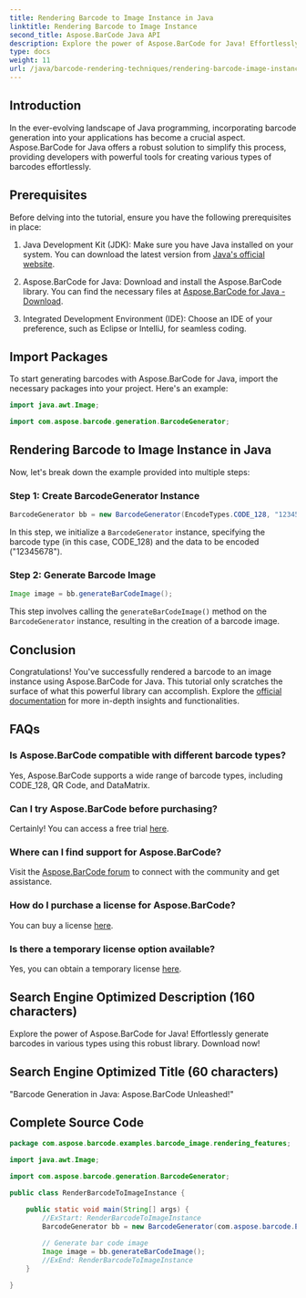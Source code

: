 ```yaml
---
title: Rendering Barcode to Image Instance in Java
linktitle: Rendering Barcode to Image Instance
second_title: Aspose.BarCode Java API
description: Explore the power of Aspose.BarCode for Java! Effortlessly generate barcodes in various types using this robust library.
type: docs
weight: 11
url: /java/barcode-rendering-techniques/rendering-barcode-image-instance/
---
```


## Introduction

In the ever-evolving landscape of Java programming, incorporating barcode generation into your applications has become a crucial aspect. Aspose.BarCode for Java offers a robust solution to simplify this process, providing developers with powerful tools for creating various types of barcodes effortlessly.

## Prerequisites

Before delving into the tutorial, ensure you have the following prerequisites in place:

1. Java Development Kit (JDK): Make sure you have Java installed on your system. You can download the latest version from [Java's official website](https://www.oracle.com/java/technologies/javase-downloads.html).

2. Aspose.BarCode for Java: Download and install the Aspose.BarCode library. You can find the necessary files at [Aspose.BarCode for Java - Download](https://releases.aspose.com/barcode/java/).

3. Integrated Development Environment (IDE): Choose an IDE of your preference, such as Eclipse or IntelliJ, for seamless coding.

## Import Packages

To start generating barcodes with Aspose.BarCode for Java, import the necessary packages into your project. Here's an example:

```java
import java.awt.Image;

import com.aspose.barcode.generation.BarcodeGenerator;
```

## Rendering Barcode to Image Instance in Java

Now, let's break down the example provided into multiple steps:

### Step 1: Create BarcodeGenerator Instance

```java
BarcodeGenerator bb = new BarcodeGenerator(EncodeTypes.CODE_128, "12345678");
```

In this step, we initialize a `BarcodeGenerator` instance, specifying the barcode type (in this case, CODE_128) and the data to be encoded ("12345678").

### Step 2: Generate Barcode Image

```java
Image image = bb.generateBarCodeImage();
```

This step involves calling the `generateBarCodeImage()` method on the `BarcodeGenerator` instance, resulting in the creation of a barcode image.

## Conclusion

Congratulations! You've successfully rendered a barcode to an image instance using Aspose.BarCode for Java. This tutorial only scratches the surface of what this powerful library can accomplish. Explore the [official documentation](https://reference.aspose.com/barcode/java/) for more in-depth insights and functionalities.

## FAQs

### Is Aspose.BarCode compatible with different barcode types?
Yes, Aspose.BarCode supports a wide range of barcode types, including CODE_128, QR Code, and DataMatrix.

### Can I try Aspose.BarCode before purchasing?
Certainly! You can access a free trial [here](https://releases.aspose.com/).

### Where can I find support for Aspose.BarCode?
Visit the [Aspose.BarCode forum](https://forum.aspose.com/c/barcode/13) to connect with the community and get assistance.

### How do I purchase a license for Aspose.BarCode?
You can buy a license [here](https://purchase.aspose.com/buy).

### Is there a temporary license option available?
Yes, you can obtain a temporary license [here](https://purchase.aspose.com/temporary-license/).

## Search Engine Optimized Description (160 characters)

Explore the power of Aspose.BarCode for Java! Effortlessly generate barcodes in various types using this robust library. Download now!

## Search Engine Optimized Title (60 characters)

"Barcode Generation in Java: Aspose.BarCode Unleashed!"
## Complete Source Code
```java
package com.aspose.barcode.examples.barcode_image.rendering_features;

import java.awt.Image;

import com.aspose.barcode.generation.BarcodeGenerator;

public class RenderBarcodeToImageInstance {

	public static void main(String[] args) {
		//ExStart: RenderBarcodeToImageInstance
		BarcodeGenerator bb = new BarcodeGenerator(com.aspose.barcode.EncodeTypes.CODE_128, "12345678");
		
		// Generate bar code image
		Image image = bb.generateBarCodeImage();
		//ExEnd: RenderBarcodeToImageInstance
	}

}

```
